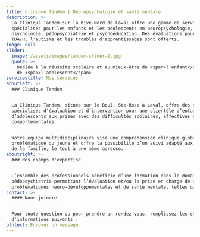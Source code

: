 ```yaml
---
title: Clinique Tandem | Neuropsychologie et santé mentale
description: >-
  La Clinique Tandem sur la Rive-Nord de Laval offre une gamme de services
  spécialisés pour les enfants et les adolescents en neuropsychologie,
  psychologie, pédopsychiatrie et psychoéducation. Des évaluations pour le
  TDA/H, l'autisme et les troubles d'apprentissages sont offerts.
image: null
slider:
  image: /assets/images/tandem-slider-2.jpg
  quote: >-
    Dédiée à la réussite scolaire et au mieux-être de <span>l'enfant</span> et
    de <span>l'adolescent</span>
servicestitle: Nos services
aboutleft: >-
  ### Clinique Tandem


  La Clinique Tandem, située sur le Boul. Ste-Rose à Laval, offre des services
  spécialisés d’évaluation et d’intervention pour une clientèle d’enfants et
  d’adolescents aux prises avec des difficultés scolaires, affectives et/ou
  comportementales.


  Notre équipe multidisciplinaire vise une compréhension clinique globale de la
  problématique du jeune et offre la possibilité d’un suivi adapté aux besoins
  de la famille, le tout à une même adresse.
aboutright: >-
  ### Nos champs d'expertise


  L’ensemble des professionnels bénéficie d’une formation dans le domaine de la
  pédopsychiatrie permettant l’évaluation et/ou la prise en charge de diverses
  problématiques neuro-développementales et de santé mentale, telles que :
contact: >-
  #### Nous joindre


  Pour toute question ou pour prendre un rendez-vous, remplissez les champs
  d'informations suivants :
btntext: Envoyer un message
---
```











